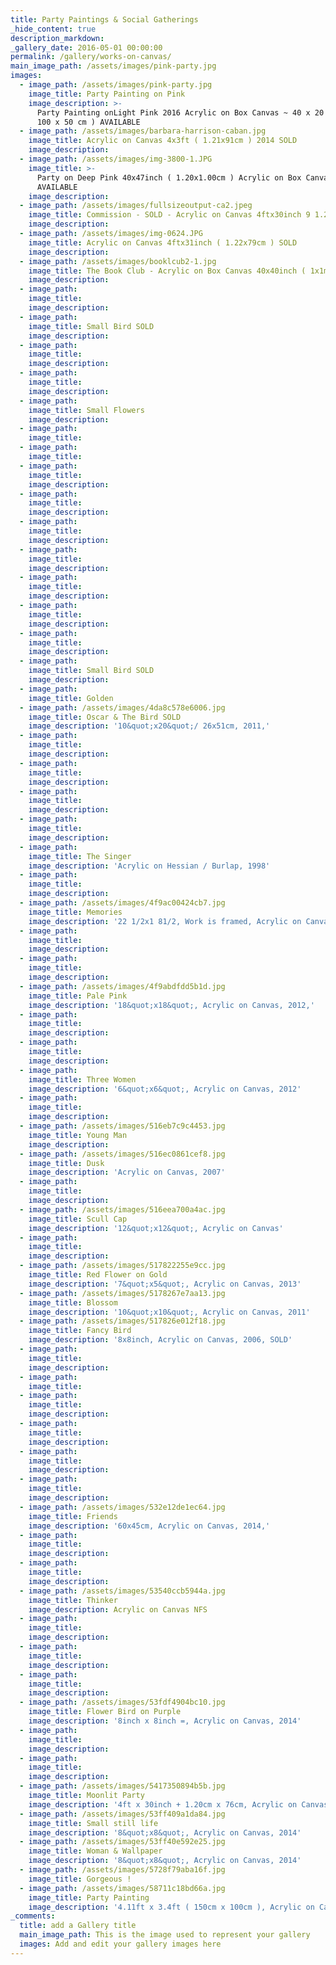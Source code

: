 ```yaml
---
title: Party Paintings & Social Gatherings
_hide_content: true
description_markdown:
_gallery_date: 2016-05-01 00:00:00
permalink: /gallery/works-on-canvas/
main_image_path: /assets/images/pink-party.jpg
images:
  - image_path: /assets/images/pink-party.jpg
    image_title: Party Painting on Pink
    image_description: >-
      Party Painting onLight Pink 2016 Acrylic on Box Canvas ~ 40 x 20 inch (
      100 x 50 cm ) AVAILABLE
  - image_path: /assets/images/barbara-harrison-caban.jpg
    image_title: Acrylic on Canvas 4x3ft ( 1.21x91cm ) 2014 SOLD
    image_description:
  - image_path: /assets/images/img-3800-1.JPG
    image_title: >-
      Party on Deep Pink 40x47inch ( 1.20x1.00cm ) Acrylic on Box Canvas
      AVAILABLE
    image_description:
  - image_path: /assets/images/fullsizeoutput-ca2.jpeg
    image_title: Commission - SOLD - Acrylic on Canvas 4ftx30inch 9 1.20x76cm )
    image_description:
  - image_path: /assets/images/img-0624.JPG
    image_title: Acrylic on Canvas 4ftx31inch ( 1.22x79cm ) SOLD
    image_description:
  - image_path: /assets/images/booklcub2-1.jpg
    image_title: The Book Club - Acrylic on Box Canvas 40x40inch ( 1x1meter ) AVALABLE
    image_description:
  - image_path:
    image_title:
    image_description:
  - image_path:
    image_title: Small Bird SOLD
    image_description:
  - image_path:
    image_title:
    image_description:
  - image_path:
    image_title:
    image_description:
  - image_path:
    image_title: Small Flowers
    image_description:
  - image_path:
    image_title:
  - image_path:
    image_title:
  - image_path:
    image_title:
    image_description:
  - image_path:
    image_title:
    image_description:
  - image_path:
    image_title:
    image_description:
  - image_path:
    image_title:
    image_description:
  - image_path:
    image_title:
    image_description:
  - image_path:
    image_title:
    image_description:
  - image_path:
    image_title:
    image_description:
  - image_path:
    image_title: Small Bird SOLD
    image_description:
  - image_path:
    image_title: Golden
  - image_path: /assets/images/4da8c578e6006.jpg
    image_title: Oscar & The Bird SOLD
    image_description: '10&quot;x20&quot;/ 26x51cm, 2011,'
  - image_path:
    image_title:
    image_description:
  - image_path:
    image_title:
    image_description:
  - image_path:
    image_title:
    image_description:
  - image_path:
    image_title:
    image_description:
  - image_path:
    image_title: The Singer
    image_description: 'Acrylic on Hessian / Burlap, 1998'
  - image_path:
    image_title:
    image_description:
  - image_path: /assets/images/4f9ac00424cb7.jpg
    image_title: Memories
    image_description: '22 1/2x1 81/2, Work is framed, Acrylic on Canvas, 2005,'
  - image_path:
    image_title:
    image_description:
  - image_path:
    image_title:
    image_description:
  - image_path: /assets/images/4f9abdfdd5b1d.jpg
    image_title: Pale Pink
    image_description: '18&quot;x18&quot;, Acrylic on Canvas, 2012,'
  - image_path:
    image_title:
    image_description:
  - image_path:
    image_title:
    image_description:
  - image_path:
    image_title: Three Women
    image_description: '6&quot;x6&quot;, Acrylic on Canvas, 2012'
  - image_path:
    image_title:
    image_description:
  - image_path: /assets/images/516eb7c9c4453.jpg
    image_title: Young Man
    image_description:
  - image_path: /assets/images/516ec0861cef8.jpg
    image_title: Dusk
    image_description: 'Acrylic on Canvas, 2007'
  - image_path:
    image_title:
    image_description:
  - image_path: /assets/images/516eea700a4ac.jpg
    image_title: Scull Cap
    image_description: '12&quot;x12&quot;, Acrylic on Canvas'
  - image_path:
    image_title:
    image_description:
  - image_path: /assets/images/517822255e9cc.jpg
    image_title: Red Flower on Gold
    image_description: '7&quot;x5&quot;, Acrylic on Canvas, 2013'
  - image_path: /assets/images/5178267e7aa13.jpg
    image_title: Blossom
    image_description: '10&quot;x10&quot;, Acrylic on Canvas, 2011'
  - image_path: /assets/images/517826e012f18.jpg
    image_title: Fancy Bird
    image_description: '8x8inch, Acrylic on Canvas, 2006, SOLD'
  - image_path:
    image_title:
    image_description:
  - image_path:
    image_title:
  - image_path:
    image_title:
    image_description:
  - image_path:
    image_title:
    image_description:
  - image_path:
    image_title:
    image_description:
  - image_path:
    image_title:
    image_description:
  - image_path: /assets/images/532e12de1ec64.jpg
    image_title: Friends
    image_description: '60x45cm, Acrylic on Canvas, 2014,'
  - image_path:
    image_title:
    image_description:
  - image_path:
    image_title:
    image_description:
  - image_path: /assets/images/53540ccb5944a.jpg
    image_title: Thinker
    image_description: Acrylic on Canvas NFS
  - image_path:
    image_title:
    image_description:
  - image_path:
    image_title:
    image_description:
  - image_path:
    image_title:
    image_description:
  - image_path: /assets/images/53fdf4904bc10.jpg
    image_title: Flower Bird on Purple
    image_description: '8inch x 8inch =, Acrylic on Canvas, 2014'
  - image_path:
    image_title:
    image_description:
  - image_path:
    image_title:
    image_description:
  - image_path: /assets/images/5417350894b5b.jpg
    image_title: Moonlit Party
    image_description: '4ft x 30inch + 1.20cm x 76cm, Acrylic on Canvas, 2014'
  - image_path: /assets/images/53ff409a1da84.jpg
    image_title: Small still life
    image_description: '8&quot;x8&quot;, Acrylic on Canvas, 2014'
  - image_path: /assets/images/53ff40e592e25.jpg
    image_title: Woman & Wallpaper
    image_description: '8&quot;x8&quot;, Acrylic on Canvas, 2014'
  - image_path: /assets/images/5728f79aba16f.jpg
    image_title: Gorgeous !
  - image_path: /assets/images/58711c18bd66a.jpg
    image_title: Party Painting
    image_description: '4.11ft x 3.4ft ( 150cm x 100cm ), Acrylic on Canvas, 2016,'
_comments:
  title: add a Gallery title
  main_image_path: This is the image used to represent your gallery
  images: Add and edit your gallery images here
---
```


